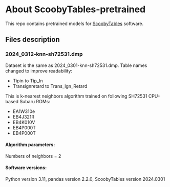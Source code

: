 # About ScoobyTables-pretrained

This repo contains pretrained models for [ScoobyTables](https://github.com/aalesv/ScoobyTables) software.

## Files description

### 2024_0312-knn-sh72531.dmp

Dataset is the same as 2024_0301-knn-sh72531.dmp. Table names changed to improve readability:

* Tipin to Tip_In
* Transignretard to Trans_Ign_Retard

This is k-nearest neighbors algorithm trained on following SH72531 CPU-based Subaru ROMs:

* EA1W310e
* EB4J321R
* EB4K010V
* EB4P000T
* EB4P000T

#### Algorithm parameters:

Numbers of neighbors = 2

#### Software versions:

Python version 3.11, pandas version 2.2.0, ScoobyTables version 2024.0301
